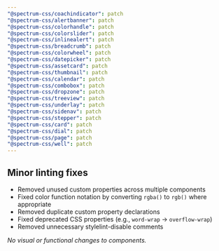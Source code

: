 ```yaml
---
"@spectrum-css/coachindicator": patch
"@spectrum-css/alertbanner": patch
"@spectrum-css/colorhandle": patch
"@spectrum-css/colorslider": patch
"@spectrum-css/inlinealert": patch
"@spectrum-css/breadcrumb": patch
"@spectrum-css/colorwheel": patch
"@spectrum-css/datepicker": patch
"@spectrum-css/assetcard": patch
"@spectrum-css/thumbnail": patch
"@spectrum-css/calendar": patch
"@spectrum-css/combobox": patch
"@spectrum-css/dropzone": patch
"@spectrum-css/treeview": patch
"@spectrum-css/underlay": patch
"@spectrum-css/sidenav": patch
"@spectrum-css/stepper": patch
"@spectrum-css/card": patch
"@spectrum-css/dial": patch
"@spectrum-css/page": patch
"@spectrum-css/well": patch
---
```


## Minor linting fixes

- Removed unused custom properties across multiple components
- Fixed color function notation by converting `rgba()` to `rgb()` where appropriate
- Removed duplicate custom property declarations
- Fixed deprecated CSS properties (e.g., `word-wrap` → `overflow-wrap`)
- Removed unnecessary stylelint-disable comments

_No visual or functional changes to components._

